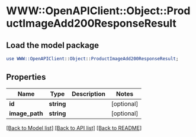 # WWW::OpenAPIClient::Object::ProductImageAdd200ResponseResult

## Load the model package
```perl
use WWW::OpenAPIClient::Object::ProductImageAdd200ResponseResult;
```

## Properties
Name | Type | Description | Notes
------------ | ------------- | ------------- | -------------
**id** | **string** |  | [optional] 
**image_path** | **string** |  | [optional] 

[[Back to Model list]](../README.md#documentation-for-models) [[Back to API list]](../README.md#documentation-for-api-endpoints) [[Back to README]](../README.md)



